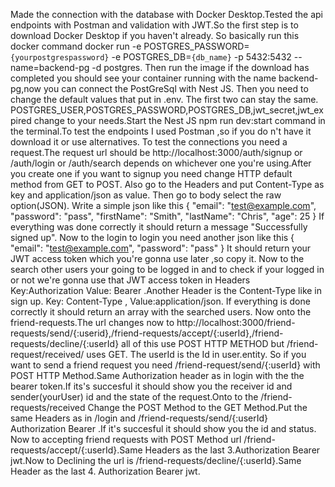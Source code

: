 Made the connection with the database with Docker Desktop.Tested the api endpoints with Postman and validation with JWT.So the first step is to download Docker Desktop if you haven't already.
So basically run this docker command docker run -e POSTGRES_PASSWORD=`{yourpostgrespassword}` -e POSTGRES_DB=`{db_name}` -p 5432:5432 --name=backend-pg -d postgres.
Then run the image if the download has completed you should see your container running with the name backend-pg,now you can connect the PostGreSql with Nest JS. Then you need to change the default values that put in .env. The first two can stay the same. POSTGRES_USER,POSTGRES_PASSWORD,POSTGRES_DB,jwt_secret,jwt_expired change to your needs.Start the Nest JS npm run dev:start command in the terminal.To test the endpoints I used Postman ,so if you do n't have it download it or use alternatives. To test the connections you need a request.The request url should be http://localhost:3000/auth/signup or /auth/login or /auth/search depends on whichever one you're using.After you create one if you want to signup you need change HTTP default method from GET to POST. Also go to the Headers and put Content-Type as key and application/json as value.
Then go to body select the raw option(JSON). Write a simple json like this 
{
  "email": "test@example.com",
  "password": "pass",
  "firstName": "Smith",
  "lastName": "Chris",
  "age": 25
}
If everything was done correctly it should return a message "Successfully signed up".
Now to the login to login you need another json like this 
{
  "email": "test@example.com",
  "password": "pass"
}
It should return your JWT access token which you're gonna use later ,so copy it.
Now to the search other users your going to be logged in and to check if your logged in or not we're gonna use that JWT access token in Headers Key:Authorization Value: Bearer <yourjwtaccesstoken>.Another Header is the Content-Type like in sign up. Key: Content-Type , Value:application/json.
If everything is done correctly it should return an array with the searched users.
Now onto the friend-requests.The url changes now to http://localhost:3000/friend-requests/send/{:userid},/friend-requests/accept/{:userId},/friend-requests/decline/{:userId} all of this use POST HTTP METHOD but /friend-request/received/ uses GET. The userId is the Id in user.entity.
So if you want to send a friend request you need /friend-request/send/{:userId} with POST HTTP Method.Same Authorization header as in login with the the bearer token.If its's succesful it should show you the receiver id and sender(yourUser) id and the state of the request.Onto to the /friend-requests/received Change the POST Method to the GET Method.Put the same Headers as in /login and /friend-requests/send/{:userId} Authorization Bearer <jsonwebtoken>.If it's succesful it should show you the id and status.
Now to accepting friend requests with POST Method url /friend-requests/accept/{:userId}.Same Headers as the last 3.Authorization Bearer jwt.Now to Declining the url is /friend-requests/decline/{:userId}.Same Header as the last 4. Authorization Bearer jwt.
